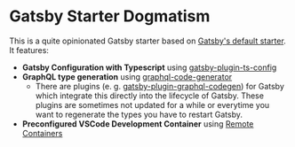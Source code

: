 # Gatsby Starter Dogmatism

This is a quite opinionated Gatsby starter based on [Gatsby's default starter](https://github.com/gatsbyjs/gatsby-starter-default). It features:

 - **Gatsby Configuration with Typescript** using [gatsby-plugin-ts-config](https://github.com/Js-Brecht/gatsby-plugin-ts-config)
 - **GraphQL type generation** using [graphql-code-generator](https://github.com/dotansimha/graphql-code-generator)
   - There are plugins (e. g. [gatsby-plugin-graphql-codegen](https://www.gatsbyjs.com/plugins/gatsby-plugin-graphql-codegen/)) for Gatsby which integrate this directly into the lifecycle of Gatsby. These plugins are sometimes not updated for a while or everytime you want to regenerate the types you have to restart Gatsby.
 - **Preconfigured VSCode Development Container** using [Remote Containers](https://marketplace.visualstudio.com/items?itemName=ms-vscode-remote.remote-containers)